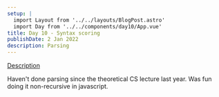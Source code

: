 ```yaml
---
setup: |
  import Layout from '../../layouts/BlogPost.astro'
  import Day from '../../components/day10/App.vue'
title: Day 10 - Syntax scoring
publishDate: 2 Jan 2022
description: Parsing
---
```


[Description]( https://adventofcode.com/2021/day/10 )

Haven't done parsing since the theoretical CS lecture last year. Was fun doing it non-recursive in javascript.


<Day client:visible />


